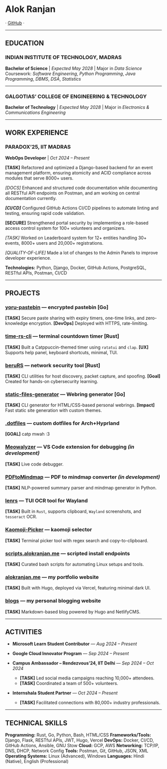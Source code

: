 # Alok Ranjan

· [GitHub](https://github.com/ryu-ryuk) ·

---

## EDUCATION

### INDIAN INSTITUTE OF TECHNOLOGY, MADRAS

**Bachelor of Science** | *Expected May 2028*
\| Major in *Data Science*
Coursework: *Software Engineering*, *Python Programming*, *Java Programming*, *DBMS*, *DSA*, *Statistics*

---

### GALGOTIAS’ COLLEGE OF ENGINEERING & TECHNOLOGY

**Bachelor of Technology** | *Expected May 2028*
\| Major in *Electronics & Communications Engineering*

---

## WORK EXPERIENCE

### PARADOX’25, IIT MADRAS

**WebOps Developer** | *Oct 2024 – Present*

**\[TASK]** Refactored and optimized a Django-based backend for an event management platform, ensuring atomicity and ACID compliance across modules that serve 8000+ users. 

*\[DOCS]* Enhanced and structured code documentation while documenting all RESTful API endpoints on Postman, and am working on central documentation currently.

***\[CI/CD]*** Configured GitHub Actions CI/CD pipelines to automate linting and testing, ensuring rapid code validation.

**\[SECURE]** Strengthened portal security by implementing a role-based access control system for 100+ volunteers and organizers.

*\[TASK]* Worked on Leaderboard system for 12+ entities handling 30+ events, 8000+ users and 20,000+ registrations.   

*\[QUALITY-OF-LIFE]* Made a lot of changes to the Admin Panels to improve developer experience.

**Technologies:** Python, Django, Docker, GitHub Actions, PostgreSQL, RESTful APIs, Postman, CI/CD

---

## PROJECTS

### [**yoru-pastebin**](https://paste.alokranjan.me) — encrypted pastebin \[**Go**]

**\[TASK]** Secure paste sharing with expiry timers, one-time links, and zero-knowledge encryption.
**\[DevOps]** Deployed with HTTPS, rate-limiting.

### [**time-rs-cli**](https://github.com/ryu-ryuk/time-rs-cli) — terminal countdown timer \[**Rust**]

**\[TASK]** Built a Catppuccin-themed timer using `ratatui` and `clap`.
**\[UX]** Supports help panel, keyboard shortcuts, minimal, TUI.

### [**beruRS**](https://github.com/ryu-ryuk/cybeRs) — network security tool \[**Rust**]

**\[TASK]** CLI utilities for host discovery, packet capture, and spoofing.
**\[Goal]** Created for hands-on cybersecurity learning.

### [**static-files-generator**](https://github.com/ryu-ryuk/go-webring-generator) — Webring generator \[**Go**]

**\[TASK]** CLI generator for HTML/CSS-based personal webrings.
**\[Impact]** Fast static site generation with custom themes.

### [**.dotfiles**](https://github.com/ryu-ryuk/dots.git) — custom dotfiles for Arch+Hyprland

**\[GOAL]** catp mwah :3 

### [**Meowalyzer**](https://github.com/livedebugger) — VS Code extension for debugging *(in development)*

**\[TASK]** Live code debugger.

### [**PDFtoMindmap**](https://github.com/ryu-ryuk/pdf2mindmap.git) — PDF to mindmap converter *(in development)*

**\[TASK]** NLP-powered summary parser and mindmap generator in Python.

### [**lenrs**](https://github.com/ryu-ryuk/lenrs.git) — TUI OCR tool for Wayland

**\[TASK]** Built in `Rust`, supports clipboard, `Wayland` screenshots, and `tesseract` OCR.

### [**Kaomoji-Picker**](https://github.com/ryu-ryuk/kaomoji-picker.git) — kaomoji selector

**\[TASK]** Terminal picker tool with regex search and copy-to-clipboard.

### [**scripts.alokranjan.me**](https://scripts.alokranjan.me) — scripted install endpoints

**\[TASK]** Curated bash scripts for automating Linux setups and tools.

### [**alokranjan.me**](https://alokranjan.me) — my portfolio website

**\[TASK]** Built with Hugo, deployed via Vercel, featuring minimal dark UI.

### [**blogs**](https://blogs.alokranjan.me/) — my personal blogging website

**\[TASK]** Markdown-based blog powered by Hugo and NetlifyCMS.

---

## ACTIVITIES

* **Microsoft Learn Student Contributor** — *Aug 2024 – Present*
* **Google Cloud Innovator Program** — *Sep 2024 – Present*
* **Campus Ambassador – Rendezvous’24, IIT Delhi** — *Sep 2024 – Oct 2024*

  * **\[TASK]** Led social media campaigns reaching 10,000+ attendees.
  * **\[TASK]** Coordinated a team of 500+ volunteers.
* **Internshala Student Partner** — *Oct 2024 – Present*

  * **\[TASK]** Facilitated connections with 80,000+ industry professionals.

---

## TECHNICAL SKILLS

**Programming:** Rust, Go, Python, Bash, HTML/CSS
**Frameworks/Tools:** Django, Flask, RESTful APIs, JWT, Hugo, Vercel
**DevOps:** Docker, CI/CD, GitHub Actions, Ansible, GNU Stow
**Cloud:** GCP, AWS
**Networking:** TCP/IP, DNS, DHCP, Network Config
**Tools:** Postman, Git, GitHub, JSON, XML
**Operating Systems:** Linux (Advanced), Windows
**Languages:** Hindi (Native), English (Professional)
